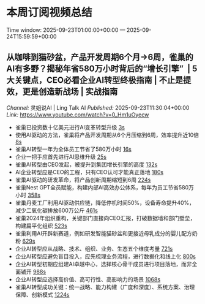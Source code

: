 # 本周订阅视频总结

Time window: 2025-09-23T01:00:00+00:00 — 2025-09-24T15:59:59+00:00

## 从咖啡到猫砂盆，产品开发周期6个月→6周，雀巢的AI有多野？揭秘年省580万小时背后的“增长引擎”  | 5大关键点，CEO必看企业AI转型终极指南 | 不止是提效，更是创造新战场 | 实战指南
*Channel:* 灵姐说AI  |  Ling Talk AI
*Published:* 2025-09-23T11:30:04+00:00
*Link:* https://www.youtube.com/watch?v=0_Hm1uOyecw

* 雀巢已投资数十亿美元进行AI变革转型升级 [3s](https://www.youtube.com/watch?v=0_Hm1uOyecw&t=3s)
* 使用AI驱动的方法，雀巢将产品开发周期从6个月压缩到6周，效率提升近10倍 [8s](https://www.youtube.com/watch?v=0_Hm1uOyecw&t=8s)
* 雀巢AI转型一年为全体员工节省了580万小时 [16s](https://www.youtube.com/watch?v=0_Hm1uOyecw&t=16s)
* 企业一把手应首先进行AI思维升级 [25s](https://www.youtube.com/watch?v=0_Hm1uOyecw&t=25s)
* 雀巢AI转型由CEO发起，被提升到集团增长引擎的高度 [132s](https://www.youtube.com/watch?v=0_Hm1uOyecw&t=132s)
* AI企业转型应是CEO的工程，只有CEO认可才能真正落地 [180s](https://www.youtube.com/watch?v=0_Hm1uOyecw&t=180s)
* 雀巢AI驱动的研发革命，将产品创新周期缩短到6周 [224s](https://www.youtube.com/watch?v=0_Hm1uOyecw&t=224s)
* 雀巢Nest GPT全员赋能，构建内部AI高效办公体系，每年为员工节省580万小时 [358s](https://www.youtube.com/watch?v=0_Hm1uOyecw&t=358s)
* 雀巢丹麦工厂利用AI驱动供应链，降低停机时间50%，设备寿命提升40%，减少二氧化碳排放600万公斤 [461s](https://www.youtube.com/watch?v=0_Hm1uOyecw&t=461s)
* 雀巢2024年组织重构，关键部门直接向CEO汇报，打破数据墙和部门壁垒，构建扁平化组织 [523s](https://www.youtube.com/watch?v=0_Hm1uOyecw&t=523s)
* 雀巢利用AI开辟新赛道，例如研发智能猫砂盆和更接近母乳成分的婴儿配方奶粉 [629s](https://www.youtube.com/watch?v=0_Hm1uOyecw&t=629s)
* 企业AI转型应从战略、技术、组织、业务、生态五个维度考量 [721s](https://www.youtube.com/watch?v=0_Hm1uOyecw&t=721s)
* 企业AI转型应避免盲目投入，应先梳理业务流程，进行数据化和线上化 [800s](https://www.youtube.com/watch?v=0_Hm1uOyecw&t=800s)
* 企业AI转型初期应组建AI卓越中心，选择核心骨干成员进行项目落地，而非全面铺开 [988s](https://www.youtube.com/watch?v=0_Hm1uOyecw&t=988s)
* 企业AI转型应选择高价值、高可行性、高影响力的场景 [1068s](https://www.youtube.com/watch?v=0_Hm1uOyecw&t=1068s)
*  雀巢AI转型成功关键：统一战略、能力构建（广度和深度）、系统方案、治理保障、创新模式 [1224s](https://www.youtube.com/watch?v=0_Hm1uOyecw&t=1224s)
